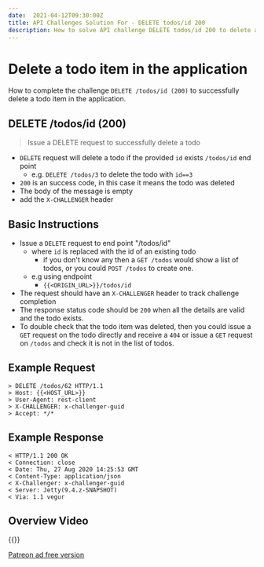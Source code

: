 ```yaml
---
date:  2021-04-12T09:30:00Z
title: API Challenges Solution For - DELETE todos/id 200
description: How to solve API challenge DELETE todos/id 200 to delete a todo in the application.
---
```


# Delete a todo item in the application

How to complete the challenge `DELETE /todos/id (200)` to successfully delete a todo item in the application.

## DELETE /todos/id (200)

> 	Issue a DELETE request to successfully delete a todo

- `DELETE` request will delete a todo if the provided `id` exists `/todos/id` end point
    - e.g. `DELETE /todos/3` to delete the todo with `id==3`
- `200` is an success code, in this case it means the todo was deleted
- The body of the message is empty
- add the `X-CHALLENGER` header


## Basic Instructions

- Issue a `DELETE` request to end point "/todos/id"
    - where `id` is replaced with the id of an existing todo
        - if you don't know any then a `GET /todos` would show a list of todos, or you could `POST /todos` to create one.
    - e.g using endpoint
        - `{{<ORIGIN_URL>}}/todos/id`
- The request should have an `X-CHALLENGER` header to track challenge completion
- The response status code should be `200` when all the details are valid and the todo exists.
- To double check that the todo item was deleted, then you could issue a `GET` request on the todo directly and receive a `404` or issue a `GET` request on `/todos` and check it is not in the list of todos.

## Example Request

~~~~~~~~
> DELETE /todos/62 HTTP/1.1
> Host: {{<HOST_URL>}}
> User-Agent: rest-client
> X-CHALLENGER: x-challenger-guid
> Accept: */*
~~~~~~~~

## Example Response

~~~~~~~~
< HTTP/1.1 200 OK
< Connection: close
< Date: Thu, 27 Aug 2020 14:25:53 GMT
< Content-Type: application/json
< X-Challenger: x-challenger-guid
< Server: Jetty(9.4.z-SNAPSHOT)
< Via: 1.1 vegur
~~~~~~~~


## Overview Video

{{<youtube-embed key="6MXTkaXn9qU" title="Solution to DELETE todo challenge">}}

[Patreon ad free version](https://www.patreon.com/posts/49931699)




